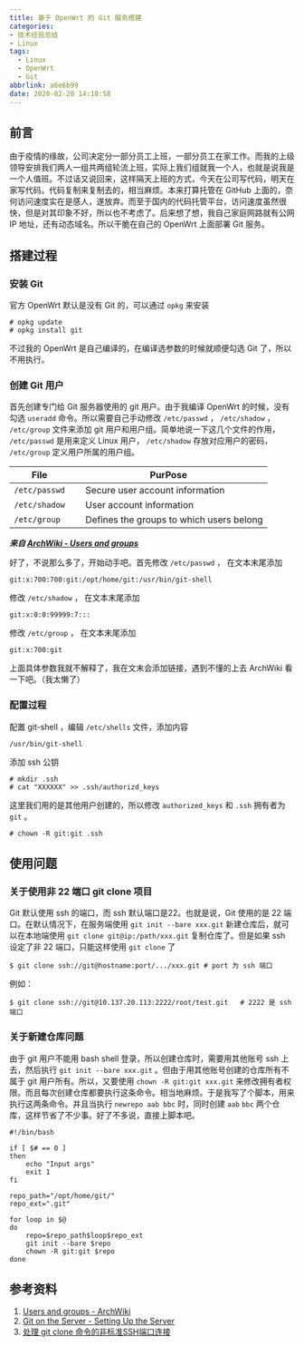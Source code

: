 ```yaml
---
title: 基于 OpenWrt 的 Git 服务搭建
categories: 
- 技术经验总结
- Linux
tags:
  - Linux
  - OpenWrt
  - Git
abbrlink: a6e6b99
date: 2020-02-20 14:10:58
---
```


## 前言
由于疫情的缘故，公司决定分一部分员工上班，一部分员工在家工作。而我的上级领导安排我们两人一组共两组轮流上班，实际上我们组就我一个人，也就是说我是一个人值班。不过话又说回来，这样隔天上班的方式，今天在公司写代码，明天在家写代码。代码复制来复制去的，相当麻烦。本来打算托管在 GitHub 上面的，奈何访问速度实在是感人，遂放弃。而至于国内的代码托管平台，访问速度虽然很快，但是对其印象不好，所以也不考虑了。后来想了想，我自己家庭网路就有公网 IP 地址，还有动态域名。所以干脆在自己的 OpenWrt 上面部署 Git 服务。

<!-- more -->

## 搭建过程

### 安装 Git
官方 OpenWrt 默认是没有 Git 的，可以通过 `opkg` 来安装
```shell
# opkg update
# opkg install git
```

不过我的 OpenWrt 是自己编译的，在编译选参数的时候就顺便勾选 Git 了，所以不用执行。

### 创建 Git 用户
首先创建专门给 Git 服务器使用的 git 用户。由于我编译 OpenWrt 的时候，没有勾选 `useradd` 命令。所以需要自己手动修改 `/etc/passwd` ， `/etc/shadow` ， `/etc/group` 文件来添加 git 用户和用户组。简单地说一下这几个文件的作用， `/etc/passwd` 是用来定义 Linux 用户， `/etc/shadow` 存放对应用户的密码， `/etc/group` 定义用户所属的用户组。

| File          | PurPose |
| ---           | --- |
| `/etc/passwd` |　	Secure user account information |
| `/etc/shadow` |　	User account information |
| `/etc/group`  |　	Defines the groups to which users belong |

***来自 [ArchWiki - Users and groups](!https://wiki.archlinux.org/index.php/Users_and_groups#File_list)***

好了，不说那么多了，开始动手吧。首先修改 `/etc/passwd` ， 在文本末尾添加
```
git:x:700:700:git:/opt/home/git:/usr/bin/git-shell
```

修改 `/etc/shadow` ， 在文本末尾添加
```
git:x:0:0:99999:7:::
```

修改 `/etc/group` ， 在文本末尾添加
```
git:x:700:git
```

上面具体参数我就不解释了，我在文末会添加链接，遇到不懂的上去 ArchWiki 看一下吧。（我太懒了）

### 配置过程

配置 git-shell ，编辑 `/etc/shells` 文件，添加内容
```
/usr/bin/git-shell
```

添加 ssh 公钥
```shell
# mkdir .ssh
# cat "XXXXXX" >> .ssh/authorizd_keys
```

这里我们用的是其他用户创建的，所以修改 `authorized_keys` 和 `.ssh` 拥有者为 `git`	 。
```shell
# chown -R git:git .ssh
```

## 使用问题
### 关于使用非 22 端口 git clone 项目
Git 默认使用 ssh 的端口，而 ssh 默认端口是22。也就是说，Git 使用的是 22 端口。在默认情况下，在服务端使用 `git init --bare xxx.git` 新建仓库后，就可以在本地端使用 `git clone git@ip:/path/xxx.git` 复制仓库了。但是如果 ssh 设定了非 22 端口，只能这样使用 `git clone` 了
```shell
$ git clone ssh://git@hostname:port/.../xxx.git	# port 为 ssh 端口
```

例如：
```shell
$ git clone ssh://git@10.137.20.113:2222/root/test.git   # 2222 是 ssh 端口
```

### 关于新建仓库问题

由于 git 用户不能用 bash shell 登录，所以创建仓库时，需要用其他账号 ssh 上去，然后执行 `git init --bare xxx.git` 。但由于用其他账号创建的仓库所有不属于 git 用户所有。所以，又要使用 `chown -R git:git xxx.git` 来修改拥有者权限。而且每次创建仓库都要执行这条命令。相当地麻烦。于是我写了个脚本，用来执行这两条命令。并且当执行 `newrepo aab bbc` 时，同时创建 `aab` `bbc` 两个仓库，这样节省了不少事。好了不多说，直接上脚本吧。

```shell
#!/bin/bash

if [ $# == 0 ]
then
	echo "Input args"
	exit 1
fi

repo_path="/opt/home/git/"
repo_ext=".git"

for loop in $@
do
	repo=$repo_path$loop$repo_ext
	git init --bare $repo
	chown -R git:git $repo
done
```

## 参考资料

1. [Users and groups - ArchWiki](https://wiki.archlinux.org/index.php/users_and_groups)
2. [Git on the Server - Setting Up the Server](https://git-scm.com/book/en/v2/Git-on-the-Server-Setting-Up-the-Server)
3. [处理 git clone 命令的非标准SSH端口连接](https://nanxiao.me/git-clone-ssh-non-22-port/)

